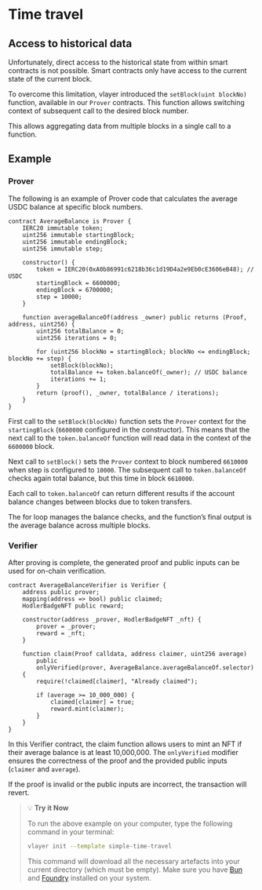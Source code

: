 # Time travel 

## Access to historical data 
Unfortunately, direct access to the historical state from within smart contracts is not possible. 
Smart contracts only have access to the current state of the current block. 

To overcome this limitation, vlayer introduced the `setBlock(uint blockNo)` function, available in our `Prover` contracts. This function allows switching context of subsequent call to the desired block number.

This allows aggregating data from multiple blocks in a single call to a function. 

## Example
### Prover
The following is an example of Prover code that calculates the average USDC balance at specific block numbers.

```solidity
contract AverageBalance is Prover {
    IERC20 immutable token;
    uint256 immutable startingBlock;
    uint256 immutable endingBlock;
    uint256 immutable step;

    constructor() {
        token = IERC20(0xA0b86991c6218b36c1d19D4a2e9Eb0cE3606eB48); // USDC 
        startingBlock = 6600000;
        endingBlock = 6700000;
        step = 10000;
    }

    function averageBalanceOf(address _owner) public returns (Proof, address, uint256) {
        uint256 totalBalance = 0;
        uint256 iterations = 0;

        for (uint256 blockNo = startingBlock; blockNo <= endingBlock; blockNo += step) {
            setBlock(blockNo);
            totalBalance += token.balanceOf(_owner); // USDC balance
            iterations += 1;
        }
        return (proof(), _owner, totalBalance / iterations);
    }
}
```

First call to the `setBlock(blockNo)` function sets the `Prover` context for the `startingBlock` (`6600000` configured in the constructor). This means that the next call to the `token.balanceOf` function will read data in the context of the `6600000` block.

Next call to `setBlock()` sets the `Prover` context to block numbered `6610000` when step is configured to `10000`. The subsequent call to `token.balanceOf` checks again total balance, but this time in block `6610000`.

Each call to `token.balanceOf` can return different results if the account balance changes between blocks due to token transfers.

The for loop manages the balance checks, and the function’s final output is the average balance across multiple blocks.

### Verifier
After proving is complete, the generated proof and public inputs can be used for on-chain verification.

```solidity
contract AverageBalanceVerifier is Verifier {
    address public prover;
    mapping(address => bool) public claimed;
    HodlerBadgeNFT public reward;

    constructor(address _prover, HodlerBadgeNFT _nft) {
        prover = _prover;
        reward = _nft;
    }

    function claim(Proof calldata, address claimer, uint256 average)
        public
        onlyVerified(prover, AverageBalance.averageBalanceOf.selector)
    {
        require(!claimed[claimer], "Already claimed");

        if (average >= 10_000_000) {
            claimed[claimer] = true;
            reward.mint(claimer);
        }
    }
}
```

In this Verifier contract, the claim function allows users to mint an NFT if their average balance is at least 10,000,000. The `onlyVerified` modifier ensures the correctness of the proof and the provided public inputs (`claimer` and `average`).

If the proof is invalid or the public inputs are incorrect, the transaction will revert.

> 💡  **Try it Now**
> 
> To run the above example on your computer, type the following command in your terminal:
> 
> ```bash
> vlayer init --template simple-time-travel
> ```
> 
> This command will download all the necessary artefacts into your current directory (which must be empty). Make sure you have [Bun](https://bun.sh/) and [Foundry](https://book.getfoundry.sh/getting-started/installation) installed on your system.